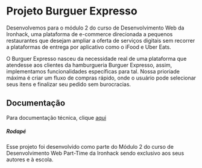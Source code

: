# Projeto Burguer Expresso

Desenvolvemos para o módulo 2 do curso de Desenvolvimento Web da Ironhack, uma plataforma de e-commerce direcionada
a pequenos restaurantes que desejam ampliar a oferta de serviços digitais sem recorrer a plataformas de entrega por
aplicativo como o iFood e Uber Eats.

O Burguer Expresso nasceu da necessidade real de uma plataforma que atendesse aos clientes da hamburgueria
Burguer Expresso, assim, implementamos funcionalidades específicas para tal. Nossa prioriade máxima é criar
um fluxo de compras rápido, onde o usuário pode selecionar seus itens e finalizar seu pedido sem burocracias.

## Documentação

Para documentação técnica, clique [aqui](docs/docs.md)

##### Rodapé

Esse projeto foi desenvolvido como parte do Módulo 2 do curso de Desenvolvimento Web Part-Time da Ironhack
sendo exclusivo aos seus autores e à escola.